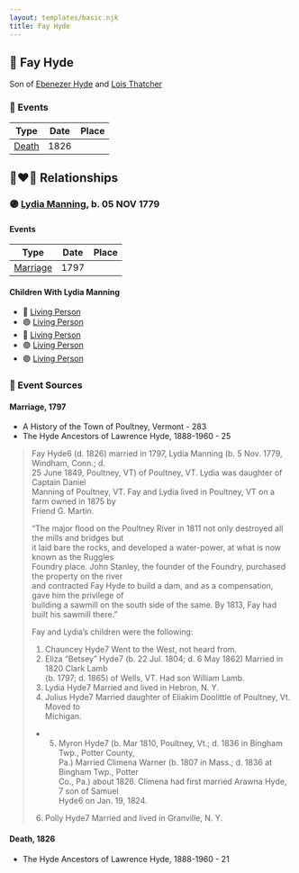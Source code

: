 ```yaml
---
layout: templates/basic.njk
title: Fay Hyde
---
```

## 🔵 Fay Hyde

Son of [Ebenezer Hyde](/people/1/14535025) and [Lois Thatcher](/people/9/92113144)

### 📆 Events

Type | Date | Place
------ | ------ | ------
[Death](#event-9e64e855-c104-478d-b410-c1ed4b109985) | 1826 |

## 👩‍❤️‍👨 Relationships

### 🟣 [Lydia Manning](/people/6/60730700), b. 05 NOV 1779

#### Events

Type | Date | Place
------ | ------ | ------
[Marriage](#event-996b52e1-0047-4eab-9e36-d7be3699cde0) | 1797 |
#### Children With Lydia Manning
* 🔵 [Living Person](/people/9/99047696)
* 🟣 [Living Person](/people/9/90852736)
* 🔵 [Living Person](/people/3/34869238)
* 🟣 [Living Person](/people/5/57327505)
* 🟣 [Living Person](/people/4/42762846)
### 📰 Event Sources

#### <a id="event-996b52e1-0047-4eab-9e36-d7be3699cde0"></a> Marriage, 1797
* A History of the Town of Poultney, Vermont  - 283
* The Hyde Ancestors of Lawrence Hyde, 1888-1960  - 25
>   
  > Fay Hyde6 (d. 1826) married in 1797, Lydia Manning (b. 5 Nov. 1779, Windham, Conn.; d.  
  > 25 June 1849, Poultney, VT) of Poultney, VT. Lydia was daughter of Captain Daniel  
  > Manning of Poultney, VT. Fay and Lydia lived in Poultney, VT on a farm owned in 1875 by  
  > Friend G. Martin.  
  >   
  > “The major flood on the Poultney River in 1811 not only destroyed all the mills and bridges but  
  > it laid bare the rocks, and developed a water-power, at what is now known as the Ruggles  
  > Foundry place. John Stanley, the founder of the Foundry, purchased the property on the river  
  > and contracted Fay Hyde to build a dam, and as a compensation, gave him the privilege of  
  > building a sawmill on the south side of the same. By 1813, Fay had built his sawmill there.”  
  >   
  > Fay and Lydia’s children were the following:  
  >   
  > 1. Chauncey Hyde7 Went to the West, not heard from.  
  >  2. Eliza “Betsey” Hyde7 (b. 22 Jul. 1804; d. 6 May 1862) Married in 1820 Clark Lamb  
  > (b. 1797; d. 1865) of Wells, VT. Had son William Lamb.  
  > 3. Lydia Hyde7 Married and lived in Hebron, N. Y.  
  > 4. Julius Hyde7 Married daughter of Eliakim Doolittle of Poultney, Vt. Moved to  
  > Michigan.  
  > * 5. Myron Hyde7 (b. Mar 1810, Poultney, Vt.; d. 1836 in Bingham Twp., Potter County,  
  > Pa.) Married Climena Warner (b. 1807 in Mass.; d. 1836 at Bingham Twp., Potter  
  > Co., Pa.) about 1826. Climena had first married Arawna Hyde,  
  > 7 son of Samuel  
  > Hyde6 on Jan. 19, 1824.  
  > 6. Polly Hyde7 Married and lived in Granville, N. Y.
#### <a id="event-9e64e855-c104-478d-b410-c1ed4b109985"></a> Death, 1826
* The Hyde Ancestors of Lawrence Hyde, 1888-1960  - 21
